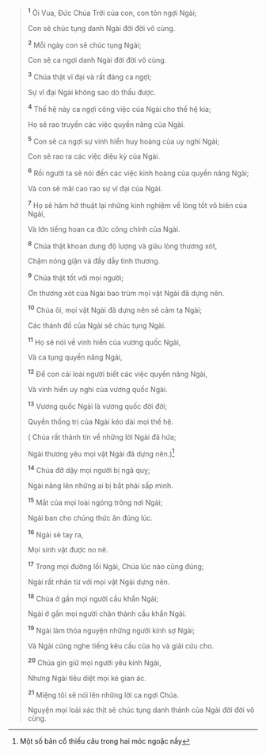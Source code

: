 > <sup><b>1</b></sup> Ôi Vua, Ðức Chúa Trời của con, con tôn ngợi Ngài;
>
> Con sẽ chúc tụng danh Ngài đời đời vô cùng.
>
> <sup><b>2</b></sup> Mỗi ngày con sẽ chúc tụng Ngài;
>
> Con sẽ ca ngợi danh Ngài đời đời vô cùng.
>
> <sup><b>3</b></sup> Chúa thật vĩ đại và rất đáng ca ngợi;
>
> Sự vĩ đại Ngài không sao dò thấu được.
>
> <sup><b>4</b></sup> Thế hệ này ca ngợi công việc của Ngài cho thế hệ kia;
>
> Họ sẽ rao truyền các việc quyền năng của Ngài.
>
> <sup><b>5</b></sup> Con sẽ ca ngợi sự vinh hiển huy hoàng của uy nghi Ngài;
>
> Con sẽ rao ra các việc diệu kỳ của Ngài.
>
> <sup><b>6</b></sup> Rồi người ta sẽ nói đến các việc kinh hoàng của quyền năng Ngài;
>
> Và con sẽ mãi cao rao sự vĩ đại của Ngài.
>
> <sup><b>7</b></sup> Họ sẽ hăm hở thuật lại những kinh nghiệm về lòng tốt vô biên của Ngài,
>
> Và lớn tiếng hoan ca đức công chính của Ngài.
>
> <sup><b>8</b></sup> Chúa thật khoan dung độ lượng và giàu lòng thương xót,
>
> Chậm nóng giận và đầy dẫy tình thương.
>
> <sup><b>9</b></sup> Chúa thật tốt với mọi người;
>
> Ơn thương xót của Ngài bao trùm mọi vật Ngài đã dựng nên.
>
> <sup><b>10</b></sup> Chúa ôi, mọi vật Ngài đã dựng nên sẽ cảm tạ Ngài;
>
> Các thánh đồ của Ngài sẽ chúc tụng Ngài.
>
> <sup><b>11</b></sup> Họ sẽ nói về vinh hiển của vương quốc Ngài,
>
> Và ca tụng quyền năng Ngài,
>
> <sup><b>12</b></sup> Ðể con cái loài người biết các việc quyền năng Ngài,
>
> Và vinh hiển uy nghi của vương quốc Ngài.
>
> <sup><b>13</b></sup> Vương quốc Ngài là vương quốc đời đời;
>
> Quyền thống trị của Ngài kéo dài mọi thế hệ.
>
> ( Chúa rất thành tín về những lời Ngài đã hứa;
>
> Ngài thương yêu mọi vật Ngài đã dựng nên.)[^1-df2b3711-de7b-4a47-a99b-cc04ce833e77]
>
> <sup><b>14</b></sup> Chúa đỡ dậy mọi người bị ngã quỵ;
>
> Ngài nâng lên những ai bị bắt phải sấp mình.
>
> <sup><b>15</b></sup> Mắt của mọi loài ngóng trông nơi Ngài;
>
> Ngài ban cho chúng thức ăn đúng lúc.
>
> <sup><b>16</b></sup> Ngài sè tay ra,
>
> Mọi sinh vật được no nê.
>
> <sup><b>17</b></sup> Trong mọi đường lối Ngài, Chúa lúc nào cũng đúng;
>
> Ngài rất nhân từ với mọi vật Ngài dựng nên.
>
> <sup><b>18</b></sup> Chúa ở gần mọi người cầu khẩn Ngài;
>
> Ngài ở gần mọi người chân thành cầu khẩn Ngài.
>
> <sup><b>19</b></sup> Ngài làm thỏa nguyện những người kính sợ Ngài;
>
> Và Ngài cũng nghe tiếng kêu cầu của họ và giải cứu cho.
>
> <sup><b>20</b></sup> Chúa gìn giữ mọi người yêu kính Ngài,
>
> Nhưng Ngài tiêu diệt mọi kẻ gian ác.
>
> <sup><b>21</b></sup> Miệng tôi sẽ nói lên những lời ca ngợi Chúa.
>
> Nguyện mọi loài xác thịt sẽ chúc tụng danh thánh của Ngài đời đời vô cùng.

[^1-df2b3711-de7b-4a47-a99b-cc04ce833e77]: Một số bản cổ thiếu câu trong hai móc ngoặc nầy
